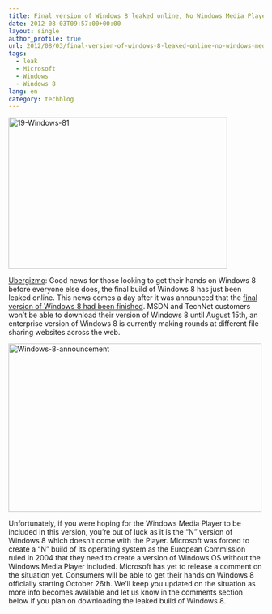 ```yaml
---
title: Final version of Windows 8 leaked online, No Windows Media Player yet
date: 2012-08-03T09:57:00+00:00
layout: single
author_profile: true
url: 2012/08/03/final-version-of-windows-8-leaked-online-no-windows-media-player-yet/
tags:
  - leak
  - Microsoft
  - Windows
  - Windows 8
lang: en
category: techblog
---
```

<a href="http://lh4.ggpht.com/-MzHIFB2o2GM/UBuZS3Dd_sI/AAAAAAAAG40/rLhyaQxFj0Q/s1600-h/19-Windows-81%25255B2%25255D.jpg" target="_blank"><img title="19-Windows-81" border="0" alt="19-Windows-81" src="http://lh5.ggpht.com/-vNLLbHjDNpw/UBuZU2oKKDI/AAAAAAAAG48/Zv1wUZVWQnU/19-Windows-81_thumb.jpg?imgmax=800" width="432" height="299" /></a> 

<a href="http://www.ubergizmo.com/2012/08/final-version-of-windows-8-leaked-online/" target="_blank">Ubergizmo</a>: Good news for those looking to get their hands on Windows 8 before everyone else does, the final build of Windows 8 has just been leaked online. This news comes a day after it was announced that the [final version of Windows 8 had been finished](http://www.ubergizmo.com/2012/08/microsoft-windows-8-it-is-finished/). MSDN and TechNet customers won’t be able to download their version of Windows 8 until August 15th, an enterprise version of Windows 8 is currently making rounds at different file sharing websites across the web. 

<a href="http://lh4.ggpht.com/-rEgDf6dxoXU/UBuZWqIGPnI/AAAAAAAAG5E/7gZIsSUwK6M/s1600-h/Windows-8-announcement.jpg" target="_blank"><img title="Windows-8-announcement" border="0" alt="Windows-8-announcement" src="http://lh3.ggpht.com/-CJLgid2xiuY/UBuZYtSpZbI/AAAAAAAAG5M/Tq-X7whj31E/Windows-8-announcement_thumb.jpg?imgmax=800" width="500" height="332" /></a> 

Unfortunately, if you were hoping for the Windows Media Player to be included in this version, you’re out of luck as it is the “N” version of Windows 8 which doesn’t come with the Player. Microsoft was forced to create a “N” build of its operating system as the European Commission ruled in 2004 that they need to create a version of Windows OS without the Windows Media Player included. Microsoft has yet to release a comment on the situation yet. Consumers will be able to get their hands on Windows 8 officially starting October 26th. We’ll keep you updated on the situation as more info becomes available and let us know in the comments section below if you plan on downloading the leaked build of Windows 8.